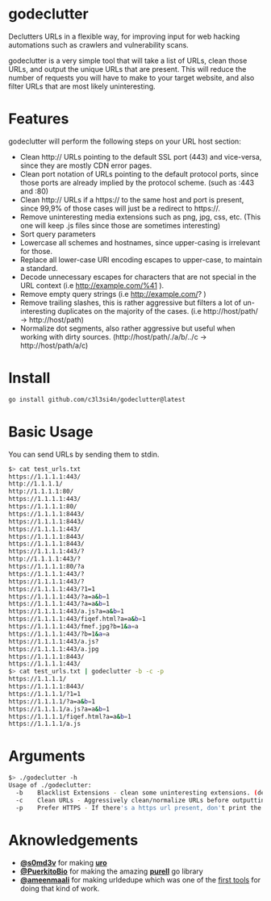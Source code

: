 # godeclutter
Declutters URLs in a flexible way, for improving input for web hacking automations such as crawlers and vulnerability scans. 

godeclutter is a very simple tool that will take a list of URLs, clean those URLs, and output the unique URLs that are present. This will reduce the number of requests you will have to make to your target website, and also filter URLs that are most likely uninteresting. 

# Features
godeclutter will perform the following steps on your URL host section:
- Clean http:// URLs pointing to the default SSL port (443) and vice-versa, since they are mostly CDN error pages.
- Clean port notation of URLs pointing to the default protocol ports, since those ports are already implied by the protocol scheme. (such as :443 and :80)
- Clean http:// URLs if a https:// to the same host and port is present, since 99,9% of those cases will just be a redirect to https://.
- Remove uninteresting media extensions such as png, jpg, css, etc. (This one will keep .js files since those are sometimes interesting)
- Sort query parameters
- Lowercase all schemes and hostnames, since upper-casing is irrelevant for those.
- Replace all lower-case URI encoding escapes to upper-case, to maintain a standard.
- Decode unnecessary escapes for characters that are not special in the URL context (i.e http://example.com/%41 ).
- Remove empty query strings (i.e http://example.com/? )
- Remove trailing slashes, this is rather aggressive but filters a lot of un-interesting duplicates on the majority of the cases. (i.e http://host/path/ -> http://host/path)
- Normalize dot segments, also rather aggressive but useful when working with dirty sources. (http://host/path/./a/b/../c -> http://host/path/a/c)


# Install

```bash
go install github.com/c3l3si4n/godeclutter@latest
```

# Basic Usage
You can send URLs by sending them to stdin.
```bash
$> cat test_urls.txt
https://1.1.1.1:443/
http://1.1.1.1/
http://1.1.1.1:80/
https://1.1.1.1:443/
https://1.1.1.1:80/
https://1.1.1.1:8443/
https://1.1.1.1:8443/
https://1.1.1.1:443/
https://1.1.1.1:8443/
https://1.1.1.1:8443/
https://1.1.1.1:443/?
http://1.1.1.1:443/?
https://1.1.1.1:80/?a
https://1.1.1.1:443/?
https://1.1.1.1:443/?
https://1.1.1.1:443/?1=1
https://1.1.1.1:443/?a=a&b=1
https://1.1.1.1:443/?a=a&b=1
https://1.1.1.1:443/a.js?a=a&b=1
https://1.1.1.1:443/fiqef.html?a=a&b=1
https://1.1.1.1:443/fmef.jpg?b=1&a=a
https://1.1.1.1:443/?b=1&a=a
https://1.1.1.1:443/a.js?
https://1.1.1.1:443/a.jpg
https://1.1.1.1:8443/
https://1.1.1.1:443/
$> cat test_urls.txt | godeclutter -b -c -p
https://1.1.1.1/
https://1.1.1.1:8443/
https://1.1.1.1/?1=1
https://1.1.1.1/?a=a&b=1
https://1.1.1.1/a.js?a=a&b=1
https://1.1.1.1/fiqef.html?a=a&b=1
https://1.1.1.1/a.js
```

# Arguments
```bash
$> ./godeclutter -h
Usage of ./godeclutter:
  -b	Blacklist Extensions - clean some uninteresting extensions. (default true)
  -c	Clean URLs - Aggressively clean/normalize URLs before outputting them.
  -p	Prefer HTTPS - If there's a https url present, don't print the http for it. (since it will probably just redirect to https)
```

# Aknowledgements
- **[@s0md3v](https://github.com/s0md3v)** for making **[uro](https://github.com/s0md3v/uro)**
- **[@PuerkitoBio](https://github.com/PuerkitoBio)** for making the amazing **[purell](https://github.com/PuerkitoBio/purell)** go library
- **[@ameenmaali](https://github.com/ameenmaali)** for making urldedupe which was one of the [first tools](https://github.com/ameenmaali/urldedupe) for doing that kind of work.
